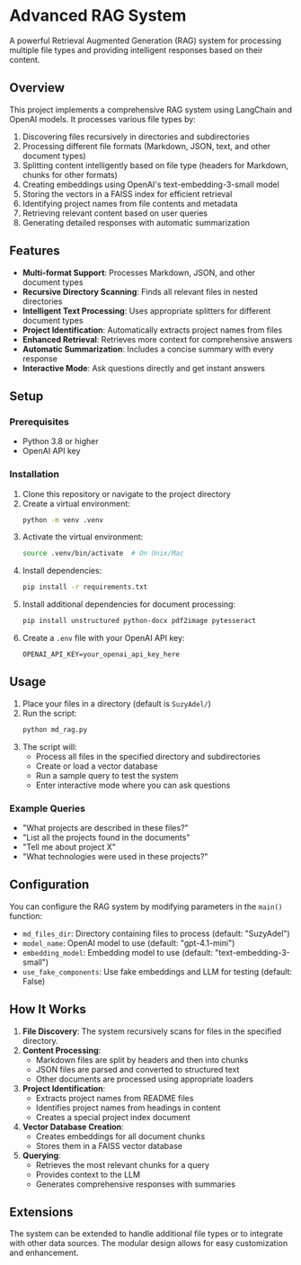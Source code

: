 # Advanced RAG System

A powerful Retrieval Augmented Generation (RAG) system for processing multiple file types and providing intelligent responses based on their content.

## Overview

This project implements a comprehensive RAG system using LangChain and OpenAI models. It processes various file types by:

1. Discovering files recursively in directories and subdirectories
2. Processing different file formats (Markdown, JSON, text, and other document types)
3. Splitting content intelligently based on file type (headers for Markdown, chunks for other formats)
4. Creating embeddings using OpenAI's text-embedding-3-small model
5. Storing the vectors in a FAISS index for efficient retrieval
6. Identifying project names from file contents and metadata
7. Retrieving relevant content based on user queries
8. Generating detailed responses with automatic summarization

## Features

- **Multi-format Support**: Processes Markdown, JSON, and other document types
- **Recursive Directory Scanning**: Finds all relevant files in nested directories
- **Intelligent Text Processing**: Uses appropriate splitters for different document types
- **Project Identification**: Automatically extracts project names from files
- **Enhanced Retrieval**: Retrieves more context for comprehensive answers
- **Automatic Summarization**: Includes a concise summary with every response
- **Interactive Mode**: Ask questions directly and get instant answers

## Setup

### Prerequisites

- Python 3.8 or higher
- OpenAI API key

### Installation

1. Clone this repository or navigate to the project directory
2. Create a virtual environment:
   ```bash
   python -m venv .venv
   ```
3. Activate the virtual environment:
   ```bash
   source .venv/bin/activate  # On Unix/Mac
   ```
4. Install dependencies:
   ```bash
   pip install -r requirements.txt
   ```
5. Install additional dependencies for document processing:
   ```bash
   pip install unstructured python-docx pdf2image pytesseract
   ```
6. Create a `.env` file with your OpenAI API key:
   ```
   OPENAI_API_KEY=your_openai_api_key_here
   ```

## Usage

1. Place your files in a directory (default is `SuzyAdel/`)
2. Run the script:
   ```bash
   python md_rag.py
   ```
3. The script will:
   - Process all files in the specified directory and subdirectories
   - Create or load a vector database
   - Run a sample query to test the system
   - Enter interactive mode where you can ask questions

### Example Queries

- "What projects are described in these files?"
- "List all the projects found in the documents"
- "Tell me about project X"
- "What technologies were used in these projects?"

## Configuration

You can configure the RAG system by modifying parameters in the `main()` function:

- `md_files_dir`: Directory containing files to process (default: "SuzyAdel")
- `model_name`: OpenAI model to use (default: "gpt-4.1-mini")
- `embedding_model`: Embedding model to use (default: "text-embedding-3-small")
- `use_fake_components`: Use fake embeddings and LLM for testing (default: False)

## How It Works

1. **File Discovery**: The system recursively scans for files in the specified directory.
2. **Content Processing**:
   - Markdown files are split by headers and then into chunks
   - JSON files are parsed and converted to structured text
   - Other documents are processed using appropriate loaders
3. **Project Identification**:
   - Extracts project names from README files
   - Identifies project names from headings in content
   - Creates a special project index document
4. **Vector Database Creation**:
   - Creates embeddings for all document chunks
   - Stores them in a FAISS vector database
5. **Querying**:
   - Retrieves the most relevant chunks for a query
   - Provides context to the LLM
   - Generates comprehensive responses with summaries

## Extensions

The system can be extended to handle additional file types or to integrate with other data sources. The modular design allows for easy customization and enhancement.
